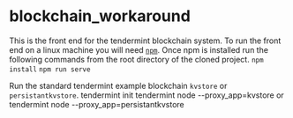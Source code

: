 # blockchain_workaround
This is the front end for the tendermint blockchain system. 
To run the front end on a linux machine you will need [`npm`](https://www.npmjs.com/).
Once npm is installed run the following commands from the root directory of the cloned project. 
  `npm install`
  `npm run serve`
  
Run the standard tendermint example blockchain `kvstore` or `persistantkvstore`. 
  tendermint init
  tendermint node --proxy_app=kvstore
  or
  tendermint node --proxy_app=persistantkvstore
  
